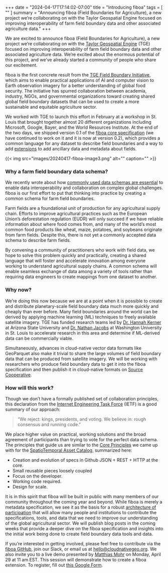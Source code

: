+++
date = "2024-04-17T17:14:02-07:00"
title = "Introducing fiboa"
tags = [ ""
]
summary = "Announcing fiboa (Field Boundaries for Agriculture), a new project we’re collaborating on with the Taylor Geospatial Engine focused on improving interoperability of farm field boundary data and other associated agriculture data."
+++

We are excited to announce fiboa (Field Boundaries for Agriculture), a new project we’re collaborating on with the [Taylor Geospatial Engine](https://tgengine.org/) (TGE) focused on improving interoperability of farm field boundary data and other associated agriculture data. We’re excited about the enormous potential of this project, and we’ve already started a community of people who share our excitement.

fiboa is the first concrete result from the [TGE Field Boundary Initiative](https://tgengine.org/innovation-bridge/field-boundary-initiative/), which aims to enable practical applications of AI and computer vision to Earth observation imagery for a better understanding of global food security. The initiative has spurred collaboration between academia, industry, NGOs, and governmental organizations toward creating shared global field boundary datasets that can be used to create a more sustainable and equitable agriculture sector.

We worked with TGE to launch this effort in February at a workshop in St. Louis that brought together almost 20 different organizations including Microsoft, Google, Bayer, and the World Resources Institute. At the end of the two days, we shipped version 0.1 of the [fiboa core specification](https://github.com/fiboa/specification/blob/main/core/README.md) (we have continued to work on it and it is now at version 0.2), which provides a common language for any dataset to describe field boundaries and a way to add [extensions](https://github.com/fiboa/extensions) to add ancillary data and metadata about fields.

{{< img src="images/20240417-fiboa-image3.png" alt="" caption="" >}}

### Why a farm field boundary data schema?
We recently wrote about how [commonly used data schemas are essential](/blog/2024/04/common-schemas-and-ids/) to enable data interoperability and collaboration on complex global challenges. fiboa is our first effort to put that thinking into practice by creating a common schema for farm field boundaries.

Farm fields are a foundational unit of production for any agricultural supply chain. Efforts to improve agricultural practices such as the European Union’s deforestation regulation (EUDR) will only succeed if we have reliable information about where food comes from, and many of the world’s most common food products like wheat, maize, potatoes, and soybeans originate from farm fields. Despite this, there is not yet a commonly accepted data schema to describe farm fields. 

By convening a community of practitioners who work with field data, we hope to solve this problem quickly and practically, creating a shared language that will foster and accelerate innovation among everyone working to understand agricultural supply chains. A common schema will enable seamless exchange of data among a variety of tools rather than requiring data engineers to create mappings from one dataset to another. 

### Why now?
We’re doing this now because we are at a point when it is possible to create and distribute planetary-scale field boundary data much more quickly and cheaply than ever before. Many field boundaries around the world can be derived by applying machine learning (ML) techniques to freely available satellite imagery. TGE has funded research teams led by [Dr. Hannah Kerner](https://hannah-rae.github.io/?trk=article-ssr-frontend-pulse_little-text-block) at Arizona State University and [Dr. Nathan Jacobs](https://engineering.wustl.edu/faculty/Nathan-Jacobs.html?trk=article-ssr-frontend-pulse_little-text-block) at Washington University in St. Louis to accelerate research in this area and determine if ML-derived data can be commercially viable.

Simultaneously, advances in cloud-native vector data formats like GeoParquet also make it trivial to share the large volumes of field boundary data that can be produced from satellite imagery. We will be working with researchers who produce field boundary data to get it into the fiboa specification and then publish it in cloud-native formats on [Source Cooperative](https://source.coop/). 

### How will this work?

Though we don’t have a formally published set of collaboration principles, this declaration from the [Internet Engineering Task Force](https://ieeexplore.ieee.org/document/1677461) (IETF) is a good summary of our approach:

> “We reject: kings, presidents, and voting. We believe in: rough consensus and running code.”

We place higher value on practical, working solutions and the broad agreement of participants than trying to vote for the perfect data schema. The principles that guide us are similar to the [Core Principles](https://github.com/radiantearth/stac-spec/blob/master/principles.md) we came up with for the [SpatioTemporal Asset Catalog](https://stacspec.org/), summarized here:

- Creation and evolution of specs in Github JSON + REST + HTTP at the core.
- Small reusable pieces loosely coupled
- Focus on the developer.
- Working code required.
- Design for scale.

It is in this spirit that fiboa will be built in public with many members of our community throughout the coming year and beyond. While fiboa is merely a metadata specification, we see it as the basis for a robust [architecture of participation](http://radar.oreilly.com/2006/07/four-big-ideas-about-open-sour.html) that will allow many people and institutions to contribute the specifications, tools, and data that we need to improve our understanding of the global agricultural sector. We will publish blog posts in the coming weeks that provide a deeper dive on the fiboa specification and insights into the initial work being done to create field boundary data tools and data. 

If you’re interested in getting involved, please feel free to contribute via the [fiboa GitHub](https://github.com/fiboa), join our Slack, or email us at hello@cloudnativegeo.org. We also invite you to a live demo presented by [Matthias Mohr](https://www.linkedin.com/in/matthias-mohr-565748178) on Monday, April 29 at 11 am EST. This session will demonstrate how to create a fiboa extension. To register, fill out [this Google Form](https://forms.gle/BfG61T11hUfyNcjX8). 
